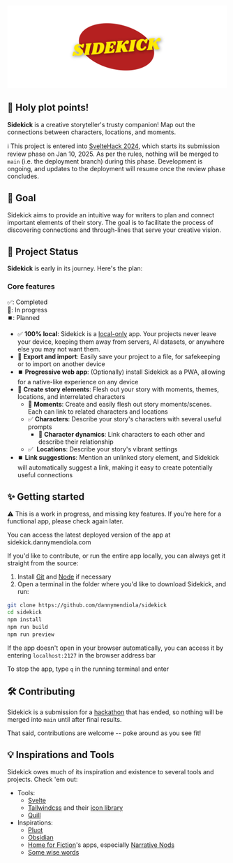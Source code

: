 ![img](static/logo-header.png)

## 🦸 Holy plot points!

**Sidekick** is a creative storyteller's trusty companion! Map out the connections between characters, locations, and moments.

ℹ️ This project is entered into [SvelteHack 2024](https://hack.sveltesociety.dev/2024), which starts its submission review phase on Jan 10, 2025. As per the rules, nothing will be merged to `main` (i.e. the deployment branch) during this phase. Development is ongoing, and updates to the deployment will resume once the review phase concludes.

## 🤔 Goal

Sidekick aims to provide an intuitive way for writers to plan and connect important elements of their story. The goal is to facilitate the process of discovering connections and through-lines that serve your creative vision.

## 🌱 Project Status

**Sidekick** is early in its journey. Here's the plan:

### **Core features**

✅: Completed<br>
🔨: In progress<br>
⏹️: Planned
<br>

- ✅ **100% local**: Sidekick is a [local-only](https://dev.to/alexanderop/what-is-local-first-web-development-3mnd) app. Your projects never leave your device, keeping them away from servers, AI datasets, or anywhere else you may not want them. 
- 🔨️ **Export and import**: Easily save your project to a file, for safekeeping or to import on another device
- ⏹️ **Progressive web app**: (Optionally) install Sidekick as a PWA, allowing for a native-like experience on any device
- 🔨️ **Create story elements**: Flesh out your story with moments, themes, locations, and interrelated characters
    - 🔨 **Moments**: Create and easily flesh out story moments/scenes. Each can link to related characters and locations
    <!-- - ⏹️ **Themes**: Lay out over-arching ideas that tie your story together, and easily view them from anywhere in the app -->
    - ✅ **Characters**: Describe your story's characters with several useful prompts
        - 🔨️ **Character dynamics**: Link characters to each other and describe their relationship
    - ✅ ️ **Locations**: Describe your story's vibrant settings
- ⏹️ **Link suggestions**: Mention an unlinked story element, and Sidekick will automatically suggest a link, making it easy to create potentially useful connections



## ✨ Getting started

⚠️ This is a work in progress, and missing key features. If you're here for a functional app, please check again later.

You can access the latest deployed version of the app at sidekick.dannymendiola.com

If you'd like to contribute, or run the entire app locally, you can always get it straight from the source:

1. Install [Git](https://git-scm.com/downloads) and [Node](https://nodejs.org/en) if necessary
2. Open a terminal in the folder where you'd like to download Sidekick, and run:

```bash
git clone https://github.com/dannymendiola/sidekick
cd sidekick
npm install
npm run build
npm run preview
```

If the app doesn't open in your browser automatically, you can access it by entering `localhost:2127` in the browser address bar

To stop the app, type `q` in the running terminal and enter

## 🛠️ Contributing

Sidekick is a submission for a [hackathon](https://hack.sveltesociety.dev/2024) that has ended, so nothing will be merged into `main` until after final results.

That said, contributions are welcome -- poke around as you see fit!

## 💡 Inspirations and Tools

Sidekick owes much of its inspiration and existence to several tools and projects. Check 'em out:

- Tools:
    - [Svelte](https://svelte.dev/)
    - [Tailwindcss](https://tailwindcss.com/) and their [icon library](https://heroicons.com/)
    - [Quill](https://quilljs.com/)
- Inspirations:
    - [Pluot](https://pluot.app/)
    - [Obsidian](https://obsidian.md/)
    - [Home for Fiction](https://homeforfiction.com)'s apps, especially [Narrative Nods](https://homeforfiction.com/apps/#nnods)
    - [Some wise words](https://youtu.be/85LUuF6ZXaU)